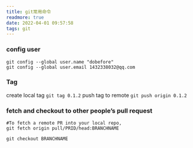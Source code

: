```yaml
---
title: git常用命令
readmore: true
date: 2022-04-01 09:57:58
tags: git
---
```


### config user

```none
git config --global user.name "dobefore"
git config --global user.email 1432338032@qq.com
```



### Tag

create local tag
`git tag 0.1.2`
push tag to remote
`git push origin 0.1.2`

### fetch and checkout to other people’s pull request

```none
#To fetch a remote PR into your local repo,
git fetch origin pull/PRID/head:BRANCHNAME

git checkout BRANCHNAME
```